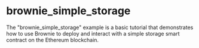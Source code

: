 # brownie_simple_storage
The "brownie_simple_storage" example is a basic tutorial that demonstrates how to use Brownie to deploy and interact with a simple storage smart contract on the Ethereum blockchain. 
